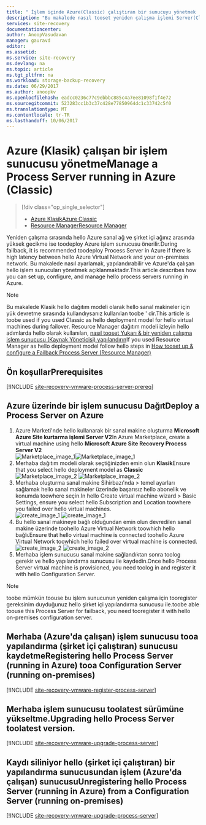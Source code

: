 ```yaml
---
title: " İşlem içinde Azure(Classic) çalıştıran bir sunucuyu yönetmek | Microsoft Docs"
description: "Bu makalede nasıl tooset yeniden çalışma işlemi Server(Classic) Azure içinde ayarlama."
services: site-recovery
documentationcenter: 
author: AnoopVasudavan
manager: gauravd
editor: 
ms.assetid: 
ms.service: site-recovery
ms.devlang: na
ms.topic: article
ms.tgt_pltfrm: na
ms.workload: storage-backup-recovery
ms.date: 06/29/2017
ms.author: anoopkv
ms.openlocfilehash: eadcc0236c77c9ebbbc885c4a7ee81098f1f4e72
ms.sourcegitcommit: 523283cc1b3c37c428e77850964dc1c33742c5f0
ms.translationtype: MT
ms.contentlocale: tr-TR
ms.lasthandoff: 10/06/2017
---
```

# <a name="manage-a-process-server-running-in-azure-classic"></a><span data-ttu-id="4e409-103">Azure (Klasik) çalışan bir işlem sunucusu yönetme</span><span class="sxs-lookup"><span data-stu-id="4e409-103">Manage a Process Server running in Azure (Classic)</span></span>
> [!div class="op_single_selector"]
> * [<span data-ttu-id="4e409-104">Azure Klasik</span><span class="sxs-lookup"><span data-stu-id="4e409-104">Azure Classic </span></span>](./site-recovery-vmware-setup-azure-ps-classic.md)
> * [<span data-ttu-id="4e409-105">Resource Manager</span><span class="sxs-lookup"><span data-stu-id="4e409-105">Resource Manager</span></span>](./site-recovery-vmware-setup-azure-ps-resource-manager.md)

<span data-ttu-id="4e409-106">Yeniden çalışma sırasında hello Azure sanal ağ ve şirket içi ağınız arasında yüksek gecikme ise toodeploy Azure işlem sunucusu önerilir.</span><span class="sxs-lookup"><span data-stu-id="4e409-106">During failback, it is recommended toodeploy Process Server in Azure if there is high latency between hello Azure Virtual Network and your on-premises network.</span></span> <span data-ttu-id="4e409-107">Bu makalede nasıl ayarlamak, yapılandırabilir ve Azure'da çalışan hello işlem sunucuları yönetmek açıklanmaktadır.</span><span class="sxs-lookup"><span data-stu-id="4e409-107">This article describes how you can set up, configure, and manage hello process servers running in Azure.</span></span>

> [!NOTE]
> <span data-ttu-id="4e409-108">Bu makalede Klasik hello dağıtım modeli olarak hello sanal makineler için yük devretme sırasında kullandıysanız kullanılan toobe ' dir.</span><span class="sxs-lookup"><span data-stu-id="4e409-108">This article is toobe used if you used Classic as hello deployment model for hello virtual machines during failover.</span></span> <span data-ttu-id="4e409-109">Resource Manager dağıtım modeli izleyin hello adımlarda hello olarak kullanılan, [nasıl tooset Yukarı & bir yeniden çalışma işlem sunucusu (Kaynak Yöneticisi) yapılandırın](./site-recovery-vmware-setup-azure-ps-resource-manager.md)</span><span class="sxs-lookup"><span data-stu-id="4e409-109">If you used Resource Manager as hello deployment model follow hello steps in [How tooset up & configure a Failback Process Server (Resource Manager)](./site-recovery-vmware-setup-azure-ps-resource-manager.md)</span></span>

## <a name="prerequisites"></a><span data-ttu-id="4e409-110">Ön koşullar</span><span class="sxs-lookup"><span data-stu-id="4e409-110">Prerequisites</span></span>

[!INCLUDE [site-recovery-vmware-process-server-prereq](../../includes/site-recovery-vmware-azure-process-server-prereq.md)]

## <a name="deploy-a-process-server-on-azure"></a><span data-ttu-id="4e409-111">Azure üzerinde bir işlem sunucusu Dağıt</span><span class="sxs-lookup"><span data-stu-id="4e409-111">Deploy a Process Server on Azure</span></span>

1. <span data-ttu-id="4e409-112">Azure Marketi'nde hello kullanarak bir sanal makine oluşturma **Microsoft Azure Site kurtarma işlemi Server V2**</span><span class="sxs-lookup"><span data-stu-id="4e409-112">In Azure Marketplace, create a virtual machine using hello **Microsoft Azure Site Recovery Process Server V2**</span></span> </br>
    <span data-ttu-id="4e409-113">![Marketplace_image_1](./media/site-recovery-vmware-setup-azure-ps-classic/marketplace-ps-image.png)</span><span class="sxs-lookup"><span data-stu-id="4e409-113">![Marketplace_image_1](./media/site-recovery-vmware-setup-azure-ps-classic/marketplace-ps-image.png)</span></span>
2. <span data-ttu-id="4e409-114">Merhaba dağıtım modeli olarak seçtiğinizden emin olun **Klasik**</span><span class="sxs-lookup"><span data-stu-id="4e409-114">Ensure that you select hello deployment model as **Classic**</span></span> </br><span data-ttu-id="4e409-115">
  ![Marketplace_image_2](./media/site-recovery-vmware-setup-azure-ps-classic/marketplace-ps-image-classic.png)</span><span class="sxs-lookup"><span data-stu-id="4e409-115">
![Marketplace_image_2](./media/site-recovery-vmware-setup-azure-ps-classic/marketplace-ps-image-classic.png)</span></span>
3. <span data-ttu-id="4e409-116">Merhaba oluşturma sanal makine Sihirbazı'nda > temel ayarları sağlamak hello sanal makineler üzerinde başarısız hello abonelik ve konumda toowhere seçin.</span><span class="sxs-lookup"><span data-stu-id="4e409-116">In hello Create virtual machine wizard > Basic Settings, ensure you select hello Subscription and Location toowhere you failed over hello virtual machines.</span></span></br><span data-ttu-id="4e409-117">
  ![create_image_1](./media/site-recovery-vmware-setup-azure-ps-classic/azureps-classic-basic-info.png)</span><span class="sxs-lookup"><span data-stu-id="4e409-117">
![create_image_1](./media/site-recovery-vmware-setup-azure-ps-classic/azureps-classic-basic-info.png)</span></span>
4. <span data-ttu-id="4e409-118">Bu hello sanal makineye bağlı olduğundan emin olun devredilen sanal makine üzerinde toohello Azure Virtual Network toowhich hello bağlı.</span><span class="sxs-lookup"><span data-stu-id="4e409-118">Ensure that hello virtual machine is connected toohello Azure Virtual Network toowhich hello failed over virtual machine is connected.</span></span></br><span data-ttu-id="4e409-119">
  ![create_image_2](./media/site-recovery-vmware-setup-azure-ps-classic/azureps-classic-settings.png)</span><span class="sxs-lookup"><span data-stu-id="4e409-119">
![create_image_2](./media/site-recovery-vmware-setup-azure-ps-classic/azureps-classic-settings.png)</span></span>
5. <span data-ttu-id="4e409-120">Merhaba işlem sunucusu sanal makine sağlandıktan sonra toolog gerekir ve hello yapılandırma sunucusu ile kaydedin.</span><span class="sxs-lookup"><span data-stu-id="4e409-120">Once hello Process Server virtual machine is provisioned, you need toolog in and register it with hello Configuration Server.</span></span>

> [!NOTE]
> <span data-ttu-id="4e409-121">toobe mümkün toouse bu işlem sunucunun yeniden çalışma için tooregister gereksinim duyduğunuz hello şirket içi yapılandırma sunucusu ile.</span><span class="sxs-lookup"><span data-stu-id="4e409-121">toobe able toouse this Process Server for failback, you need tooregister it with hello on-premises configuration server.</span></span>

## <a name="registering-hello-process-server-running-in-azure-tooa-configuration-server-running-on-premises"></a><span data-ttu-id="4e409-122">Merhaba (Azure'da çalışan) işlem sunucusu tooa yapılandırma (şirket içi çalıştıran) sunucusu kaydetme</span><span class="sxs-lookup"><span data-stu-id="4e409-122">Registering hello Process Server (running in Azure) tooa Configuration Server (running on-premises)</span></span>

[!INCLUDE [site-recovery-vmware-register-process-server](../../includes/site-recovery-vmware-register-process-server.md)]

## <a name="upgrading-hello-process-server-toolatest-version"></a><span data-ttu-id="4e409-123">Merhaba işlem sunucusu toolatest sürümüne yükseltme.</span><span class="sxs-lookup"><span data-stu-id="4e409-123">Upgrading hello Process Server toolatest version.</span></span>

[!INCLUDE [site-recovery-vmware-upgrade-process-server](../../includes/site-recovery-vmware-upgrade-process-server.md)]

## <a name="unregistering-hello-process-server-running-in-azure-from-a-configuration-server-running-on-premises"></a><span data-ttu-id="4e409-124">Kaydı siliniyor hello (şirket içi çalıştıran) bir yapılandırma sunucusundan işlem (Azure'da çalışan) sunucusu</span><span class="sxs-lookup"><span data-stu-id="4e409-124">Unregistering hello Process Server (running in Azure) from a Configuration Server (running on-premises)</span></span>

[!INCLUDE [site-recovery-vmware-upgrade-process-server](../../includes/site-recovery-vmware-unregister-process-server.md)]
